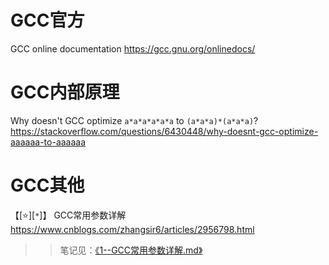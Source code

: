 
# GCC官方

GCC online documentation https://gcc.gnu.org/onlinedocs/

# GCC内部原理

Why doesn't GCC optimize `a*a*a*a*a*a` to `(a*a*a)*(a*a*a)`? https://stackoverflow.com/questions/6430448/why-doesnt-gcc-optimize-aaaaaa-to-aaaaaa

# GCC其他

【[:star:][`*`]】 GCC常用参数详解 https://www.cnblogs.com/zhangsir6/articles/2956798.html
>> 笔记见：[《1--GCC常用参数详解.md》](articles/1--GCC常用参数详解.md)

